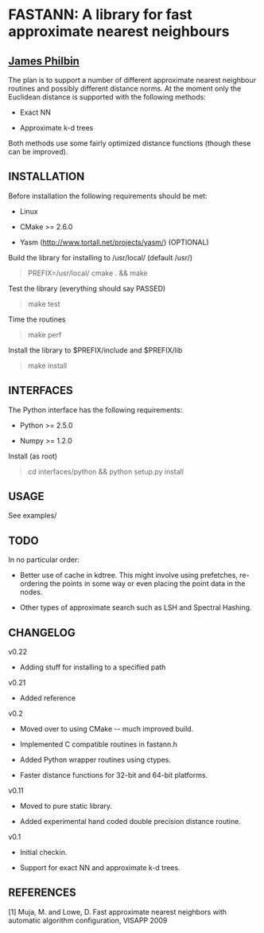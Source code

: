 
# FASTANN: A library for fast approximate nearest neighbours

## [James Philbin](philbinj@gmail.com)

The plan is to support a number of different approximate nearest
neighbour routines and possibly different distance norms. At the
moment only the Euclidean distance is supported with the following
methods:

- Exact NN

- Approximate k-d trees

Both methods use some fairly optimized distance functions (though
these can be improved).


## INSTALLATION                                                     

Before installation the following requirements should be met:

- Linux

- CMake >= 2.6.0

- Yasm (http://www.tortall.net/projects/yasm/) (OPTIONAL)


Build the library for installing to /usr/local/ (default /usr/)

> PREFIX=/usr/local/ cmake . && make

Test the library (everything should say PASSED)

> make test

Time the routines

> make perf

Install the library to $PREFIX/include and $PREFIX/lib

> make install


## INTERFACES

The Python interface has the following requirements:

- Python >= 2.5.0

- Numpy >= 1.2.0

Install (as root)

> cd interfaces/python && python setup.py install


## USAGE                                                             

See examples/


## TODO

In no particular order:

- Better use of cache in kdtree. This might involve using prefetches,
  re-ordering the points in some way or even placing the point data in
  the nodes.

- Other types of approximate search such as LSH and Spectral Hashing.


## CHANGELOG

v0.22

- Adding stuff for installing to a specified path

v0.21

- Added reference

v0.2

- Moved over to using CMake -- much improved build.

- Implemented C compatible routines in fastann.h

- Added Python wrapper routines using ctypes.

- Faster distance functions for 32-bit and 64-bit platforms.

v0.11

- Moved to pure static library.

- Added experimental hand coded double precision distance 
    routine.

v0.1

- Initial checkin.

- Support for exact NN and approximate k-d trees.


## REFERENCES

[1] Muja, M. and Lowe, D.
    Fast approximate nearest neighbors with automatic algorithm 
    configuration, VISAPP 2009
